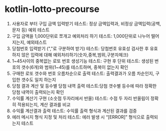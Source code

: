 # kotlin-lotto-precourse


1. 사용자로 부터 구입 금액 입력받기
    테스트: 정상 금액입력과, 비정상 금액입력(공백,문자 등) 예외 테스트
2. 구입 금액을 1,000단위로 쪼개고 예외처리 하기
   테스트: 1,000단위로 나누어 떨어지는지, 예외테스트
3. 당첨번호 입력받기 (","로 구분하여 받기)
   테스트: 당첨번호 유효성 검사한 후 유효하지 않은 입력에 대해 예외처리하기(숫자,중복,범위,구분자체크)
4. 1~45사이의 중복없는 로또 번호 생성기능
    테스트: 구현 후 단위 테스트: 생성된 번호의 갯수(6개)와 범위(1~45)를 테스트하며, 중복이 없는지 확인
5. 구매한 로또 갯수와 번호 오름차순으로 출력
   테스트: 출력결과가 오름 차순인지, 구입한 갯수도 일치 하는지
6. 당첨 결과 계산 및 등수별 당첨 내역 출력
   테스트:당첨 갯수별 등수에 따라 정확한 당첨 내역이 출력되는지 확인
7. 수익률 계산기 구현 (소숫점 두자리에서 반올)
    테스트: 수점 두 자리 반올림이 정확히 적용되는지, 계산 결과를 비교
8. 수익률 계산결과 출력
    테스트: 수익률 출력 형식과 계산된 결과를 검증
10. 에러 메시지 형식 지정 및 처리
    테스트: 에러 발생 시 “[ERROR]” 형식으로 출력되는지 테스트